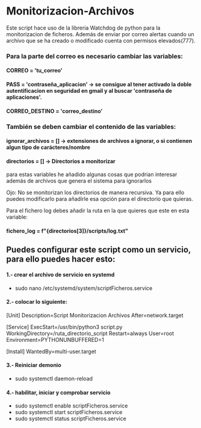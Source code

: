 # Monitorizacion-Archivos
Este script hace uso de la libreria Watchdog de python para la monitorizacion de ficheros. 
Además de enviar por correo alertas cuando un archivo que se ha creado o modificado cuenta con permisos elevados(777).

### Para la parte del correo es necesario cambiar las variables:
#### CORREO = 'tu_correo'
#### PASS = 'contraseña_aplicacion' -> se consigue al tener activado la doble autentificacion en seguridad en gmail y al buscar 'contraseña de aplicaciones'.
#### CORREO_DESTINO = 'correo_destino'

### También se deben cambiar el contenido de las variables:
#### ignorar_archivos = [] -> extensiones de archivos a ignorar, o si contienen algun tipo de carácteres/nombre
#### directorios = [] -> Directorios a monitorizar
para estas variables he añadido algunas cosas que podrian interesar además de archivos que genera el sistema para ignorarlos

Ojo: No se monitorizan los directorios de manera recursiva. 
Ya para ello puedes modificarlo para añadirle esa opción para el directorio que quieras.

Para el fichero log debes añadir la ruta en la que quieres que este en esta variable:
#### fichero_log = f"{directorios[3]}/scripts/log.txt"


## Puedes configurar este script como un servicio, para ello puedes hacer esto:

#### 1.- crear el archivo de servicio en systemd
* sudo nano /etc/systemd/system/scriptFicheros.service

#### 2.- colocar lo siguiente:
[Unit]
Description=Script Monitorizacion Archivos
After=network.target

[Service]
ExecStart=/usr/bin/python3 script.py
WorkingDirectory=/ruta_directorio_script
Restart=always
User=root
Environment=PYTHONUNBUFFERED=1

[Install]
WantedBy=multi-user.target

#### 3.- Reiniciar demonio
* sudo systemctl daemon-reload

#### 4.- habilitar, iniciar y comprobar servicio
* sudo systemctl enable scriptFicheros.service 
* sudo systemctl start scriptFicheros.service 
* sudo systemctl status scriptFicheros.service 
